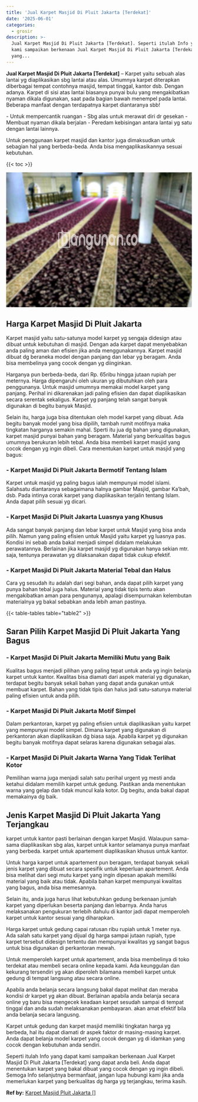 ```yaml
---
title: 'Jual Karpet Masjid Di Pluit Jakarta [Terdekat]'
date: '2025-06-01'
categories:
  - grosir
description: >-
  Jual Karpet Masjid Di Pluit Jakarta [Terdekat]. Seperti itulah Info yang dapat
  kami sampaikan berkenaan Jual Karpet Masjid Di Pluit Jakarta [Terdekat]
  yang...
---
```


**Jual Karpet Masjid Di Pluit Jakarta \[Terdekat\]** – Karpet yaitu sebuah alas lantai yg diaplikasikan sbg lantai atau alas. Umumnya karpet diterapkan diberbagai tempat contohnya masjid, tempat tinggal, kantor dsb. Dengan adanya. Karpet di sisi atas lantai biasanya punyai bulu yang mengakibatkan nyaman dikala digunakan, saat pada bagian bawah menempel pada lantai. Beberapa manfaat dengan terdapatnya karpet diantaranya sbb!

\- Untuk mempercantik ruangan - Sbg alas untuk merawat diri dr gesekan - Membuat nyaman dikala berjalan - Peredam kebisingan antara lantai yg satu dengan lantai lainnya.

Untuk penggunaan karpet masjid dan kantor juga dimaksudkan untuk sebagian hal yang berbeda-beda. Anda bisa mengaplikasikannya sesuai kebutuhan.

{{< toc >}}

![Jual Karpet Masjid Di Pluit Jakarta [Terdekat]](/images/grosir-karpet-murah-79.png)

## Harga Karpet Masjid Di Pluit Jakarta

Karpet masjid yaitu satu-satunya model karpet yg sengaja didesign atau dibuat untuk kebutuhan di masjid. Dengan ada karpet dapat menyebabkan anda paling aman dan efisien jika anda menggunakannya. Karpet masjid dibuat dg beraneka model dengan panjang dan lebar yg beragam. Anda bisa membelinya yang cocok dengan yg diinginkan.

Harganya pun berbeda-beda, dari Rp. 65ribu hingga jutaan rupiah per meternya. Harga dipengaruhi oleh ukuran yg dibutuhkan oleh para penggunanya. Untuk masjid umumnya memakai model karpet yang panjang. Perihal ini dikarenakan jadi paling efisien dan dapat diaplikasikan secara serentak sekaligus. Karpet yg panjang telah sangat banyak digunakan di begitu banyak Masjid.

Selain itu, harga juga bisa ditentukan oleh model karpet yang dibuat. Ada begitu banyak model yang bisa dipilih, tambah rumit motifnya maka tingkatan harganya semakin mahal. Sperti itu jua dg bahan yang digunakan, karpet masjid punyai bahan yang beragam. Material yang berkualitas bagus umumnya berukuran lebih tebal. Anda bisa membeli karpet masjid yang cocok dengan yg ingin dibeli. Cara menentukan karpet untuk masjid yang bagus:

### \- Karpet Masjid Di Pluit Jakarta Bermotif Tentang Islam

Karpet untuk masjid yg paling bagus ialah mempunyai model islami. Salahsatu diantaranya sebagaimana halnya gambar Masjid, gambar Ka’bah, dsb. Pada intinya corak karpet yang diaplikasikan terjalin tentang Islam. Anda dapat pilih sesuai yg dicari.

### \- Karpet Masjid Di Pluit Jakarta Luasnya yang Khusus

Ada sangat banyak panjang dan lebar karpet untuk Masjid yang bisa anda pilih. Namun yang paling efisien untuk Masjid yaitu karpet yg luasnya pas. Kondisi ini sebab anda bakal menjadi simpel didalam melakukan perawatannya. Berlainan jika karpet masjid yg digunakan hanya sekian mtr. saja, tentunya perawatan yg dilaksanakan dapat tidak cukup efektif.

### \- Karpet Masjid Di Pluit Jakarta Material Tebal dan Halus

Cara yg sesudah itu adalah dari segi bahan, anda dapat pilih karpet yang punya bahan tebal juga halus. Material yang tidak tipis tentu akan mengakibatkan aman para pengunanya, apalagi disempurnakan kelembutan materialnya yg bakal sebabkan anda lebih aman pastinya.

{{< table-tables table="table2" >}}

## Saran Pilih Karpet Masjid Di Pluit Jakarta Yang Bagus

### \- Karpet Masjid Di Pluit Jakarta Memiliki Mutu yang Baik

Kualitas bagus menjadi pilihan yang paling tepat untuk anda yg ingin belanja karpet untuk kantor. Kwalitas bisa diamati dari aspek material yg digunakan, terdapat begitu banyak sekali bahan yang dapat anda gunakan untuk membuat karpet. Bahan yang tidak tipis dan halus jadi satu-satunya material paling efisien untuk anda pilih.

### \- Karpet Masjid Di Pluit Jakarta Motif Simpel

Dalam perkantoran, karpet yg paling efisien untuk diaplikasikan yaitu karpet yang mempunyai model simpel. Dimana karpet yang digunakan di perkantoran akan diaplikasikan dg biasa saja. Apabila karpet yg digunakan begitu banyak motifnya dapat selaras karena digunakan sebagai alas.

### \- Karpet Masjid Di Pluit Jakarta Warna Yang Tidak Terlihat Kotor

Pemilihan warna juga menjadi salah satu perihal urgent yg mesti anda ketahui didalam memilih karpet untuk gedung. Pastikan anda menentukan warna yang gelap dan tidak muncul kala kotor. Dg begitu, anda bakal dapat memakainya dg baik.

## Jenis Karpet Masjid Di Pluit Jakarta Yang Terjangkau

karpet untuk kantor pasti berlainan dengan karpet Masjid. Walaupun sama-sama diaplikasikan sbg alas, karpet untuk kantor selamanya punya manfaat yang berbeda. karpet untuk apartement diaplikasikan khusus untuk kantor.

Untuk harga karpet untuk apartement pun beragam, terdapat banyak sekali jenis karpet yang dibuat secara spesifik untuk keperluan apartement. Anda bisa melihat dari segi mutu karpet yang ingin dipesan apakah memiliki material yang baik atau tidak. Apabila bahan karpet mempunyai kwalitas yang bagus, anda bisa memesannya.

Selain itu, anda juga harus lihat kebutuhkan gedung berkenaan jumlah karpet yang diperlukan beserta panjang dan lebarnya. Anda harus melaksanakan pengukuran terlebih dahulu di kantor jadi dapat memperoleh karpet untuk kantor sesuai yang diharapkan.

Harga karpet untuk gedung capai ratusan ribu rupiah untuk 1 meter nya. Ada salah satu karpet yang dijual dg harga sampai jutaan rupiah, type karpet tersebut didesign tertentu dan mempunyai kwalitas yg sangat bagus untuk bisa digunakan di perkantoran mewah.

Untuk memperoleh karpet untuk apartement, anda bisa membelinya di toko terdekat atau membeli secara online kepada kami. Ada keunggulan dan kekurang tersendiri yg akan diperoleh bilamana membeli karpet untuk gedung di tempat langsung atau secara online.

Apabila anda belanja secara langsung bakal dapat melihat dan meraba kondisi dr karpet yg akan dibuat. Berlainan apabila anda belanja secara online yg baru bisa mengecek keadaan karpet sesudah sampai di tempat tinggal dan anda sudah melaksanakan pembayaran. akan amat efektif bila anda belanja secara langusng.

Karpet untuk gedung dan karpet masjid memiliki tingkatan harga yg berbeda, hal itu dapat diamati dr aspek faktor dr masing-masing karpet. Anda dapat belanja model karpet yang cocok dengan yg di idamkan yang cocok dengan kebutuhan anda sendiri.

Seperti itulah Info yang dapat kami sampaikan berkenaan Jual Karpet Masjid Di Pluit Jakarta \[Terdekat\] yang dapat anda beli. Anda dapat menentukan karpet yang bakal dibuat yang cocok dengan yg ingin dibeli. Semoga Info selanjutnya bermanfaat, jangan lupa hubungi kami jika anda memerlukan karpet yang berkualitas dg harga yg terjangkau, terima kasih.

**Ref by:**  [Karpet Masjid Pluit Jakarta []](https://id.wikipedia.org/wiki/Karpet)
